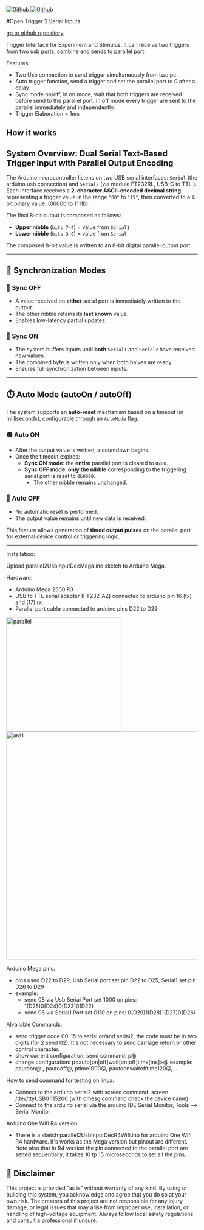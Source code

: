 [![Github](https://img.shields.io/badge/Version_1.0-blue)](https://github.com/labdipsco/open-trigger-2input)
[![Github](https://img.shields.io/badge/GNU_General_Public_License-orange)](https://github.com/labdipsco/open-trigger-2input)

#Open Trigger 2 Serial Inputs 

[go to github repository](https://github.com/labdipsco/open-trigger-2input/)

Trigger Interface for Experiment and Stimulus.  It can receive two triggers from two usb ports, combine and sends to parallel port. 

Features:
 - Two Usb connection to send trigger simultaneously from two pc.
 - Auto trigger function, send a trigger and set the parallel port to 0 after a delay
 - Sync mode on/off, in on mode, wait that both triggers are received before send to the parallel port. In off mode every trigger are sent to the parallel immediately and independently.
 - Trigger Elaboration < 1ms

## How it works

## System Overview: Dual Serial Text-Based Trigger Input with Parallel Output Encoding

The Arduino microcontroller listens on two USB serial interfaces: `Serial` (the arduino usb connection) and `Serial2` (via  module FT232RL,  USB-C to TTL ).  
Each interface receives a **2-character ASCII-encoded decimal string** representing a trigger value in the range `"00"` to `"15"`, then converted to a 4-bit binary value. (0000b to 1111b).  

The final 8-bit output is composed as follows:

- **Upper nibble** (`bits 7–4`) = value from `Serial1`  
- **Lower nibble** (`bits 3–0`) = value from `Serial`  

The composed 8-bit value is written to an 8-bit digital parallel output port.

---

## 🔁 Synchronization Modes

### 🔹 Sync OFF
- A value received on **either** serial port is immediately written to the output.
- The other nibble retains its **last known** value.
- Enables low-latency partial updates.

### 🔸 Sync ON
- The system buffers inputs until **both** `Serial1` and `Serial2` have received new values.
- The combined byte is written only when both halves are ready.
- Ensures full synchronization between inputs.

---

## ⏱️ Auto Mode (autoOn / autoOff)

The system supports an **auto-reset** mechanism based on a timeout (in milliseconds), configurable through an `AutoMode` flag.

### 🟢 Auto ON
- After the output value is written, a countdown begins.
- Once the timeout expires:
  - **Sync ON mode**: the **entire** parallel port is cleared to `0x00`.
  - **Sync OFF mode**: **only the nibble** corresponding to the triggering serial port is reset to `0b0000`.
    - The other nibble remains unchanged.

### 🔴 Auto OFF
- No automatic reset is performed.
- The output value remains until new data is received.

This feature allows generation of **timed output pulses** on the parallel port for external device control or triggering logic.

---



Installation:

Upload parallel2UsbInputDecMega.ino sketch to Arduino Mega.

Hardware:
- Arduino Mega 2560 R3
- USB to TTL serial adapter (FT232-AZ) connected to arduino pin 16 (tx) and (17) rx
- Parallel port cable connected to arduino pins D22 to D29

<img width="300"  alt="parallel" src="https://github.com/user-attachments/assets/f9406a7f-8450-4907-86cd-e813f4ab1ce0" />

<img width="600"  alt="ard1" src="https://github.com/user-attachments/assets/359c86e6-f563-4f6f-88e3-5805c24531b5" />

Arduino Mega pins:
 - pins used D22 to D29; Usb Serial port  set pin D22 to D25, Serial1 set pin D26 to D29
 - example:
   - send 08 via Usb Serial Port set 1000 on pins: 1(D25)0(D24)0(D23)0(D22)
   - send 06 via Serial1 Port set 0110 on pins: 0(D29)1(D28)1(D27)0(D26)
   

Alvailable Commands:
- send trigger code 00-15 to serial or/and serial2, the code must be in two digits (for 2 send 02). It's not necessary to send carriage return or other control character.
- show current configuration, send command: p@
- change configuration: p<auto[on|off]wait[on|off]time[ms]>@  example: pautoon@ , pautooff@, ptime1000@, pautoonwaitofftime120@,...

How to send command for testing on linux:
- Connect to the arduino serial2 with screen command: screen /dev/ttyUSB0 115200 (with dmesg command check the device name)
- Connect to the arduino serial via the arduino IDE Serial Monitor, Tools --> Serial Monitor


Arduino One Wifi R4 version:
- There is a sketch parallel2UsbInputDecR4Wifi.ino for arduino One Wifi R4 hardware. It's works as the Mega version but pinout are different. Note also that in R4 version the pin connected to the parallel port are setted sequentially, it takes 10 tp 15 microseconds to set all the pins.

## 📢 Disclaimer

This project is provided “as is” without warranty of any kind. By using or building this system, you acknowledge and agree that you do so at your own risk. The creators of this project are not responsible for any injury, damage, or legal issues that may arise from improper use, installation, or handling of high-voltage equipment. Always follow local safety regulations and consult a professional if unsure.









